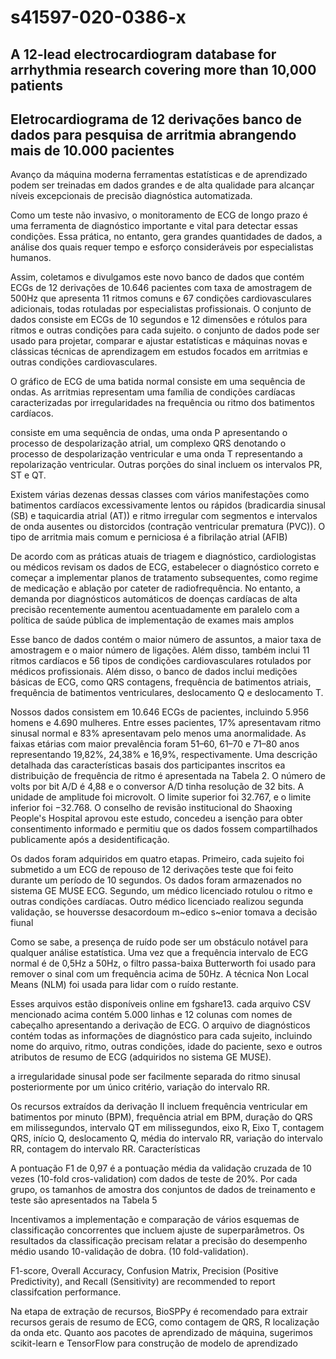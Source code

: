 # s41597-020-0386-x

## A 12-lead electrocardiogram database for arrhythmia research covering more than 10,000 patients
## Eletrocardiograma de 12 derivações banco de dados para pesquisa de arritmia abrangendo mais de 10.000 pacientes

Avanço da máquina moderna ferramentas estatísticas e de aprendizado podem ser treinadas em dados grandes e de alta qualidade para alcançar níveis excepcionais de precisão diagnóstica automatizada.

Como um teste não invasivo, o monitoramento de ECG de longo prazo é uma ferramenta de diagnóstico importante e vital para detectar essas condições. Essa prática, no entanto, gera grandes quantidades de dados, a análise dos quais requer tempo e esforço  consideráveis ​​por especialistas humanos.

Assim, coletamos e divulgamos este novo banco de dados que contém ECGs de 12 derivações de 10.646 pacientes com taxa de amostragem de 500Hz que apresenta 11 ritmos comuns e 67 condições cardiovasculares adicionais, todas rotuladas por especialistas profissionais. O conjunto de dados consiste em ECGs de 10 segundos e 12 dimensões e rótulos para ritmos e outras condições para cada sujeito. o conjunto de dados pode ser usado para projetar, comparar e ajustar estatísticas e máquinas novas e clássicas técnicas de aprendizagem em estudos focados em arritmias e outras condições cardiovasculares.

O gráfico de ECG de uma batida normal consiste em uma sequência de ondas. As arritmias representam uma família de condições cardíacas caracterizadas por irregularidades na frequência ou ritmo dos batimentos cardíacos.

consiste em uma sequência de ondas, uma onda P apresentando o processo de despolarização atrial, um complexo QRS denotando o processo de despolarização ventricular e uma onda T representando a repolarização ventricular. Outras porções do sinal incluem os intervalos PR, ST e QT.

Existem várias dezenas dessas classes com vários manifestações como batimentos cardíacos excessivamente lentos ou rápidos (bradicardia sinusal (SB) e taquicardia atrial (AT)) e ritmo irregular com segmentos e intervalos de onda ausentes ou distorcidos (contração ventricular prematura (PVC)). O tipo de arritmia mais comum e perniciosa é a fibrilação atrial (AFIB)

De acordo com as práticas atuais de triagem e diagnóstico, cardiologistas ou médicos revisam os dados de ECG, estabelecer o diagnóstico correto e começar a implementar planos de tratamento subsequentes, como regime de medicação e ablação por cateter de radiofrequência. 
No entanto, a demanda por diagnósticos automáticos de doenças cardíacas de alta precisão recentemente aumentou acentuadamente em paralelo com a política de saúde pública de implementação de exames mais amplos


Esse banco de dados contém o maior número de assuntos, a maior taxa de amostragem e o maior número de ligações. Além disso, também inclui 11 ritmos cardíacos e 56 tipos de condições cardiovasculares rotulados por médicos profissionais. Além disso, o banco de dados inclui medições básicas de ECG, como QRS contagens, frequência de batimentos atriais, frequência de batimentos ventriculares, deslocamento Q e deslocamento T.


Nossos dados consistem em 10.646 ECGs de pacientes, incluindo 5.956 homens e 4.690 mulheres. Entre esses pacientes, 17% apresentavam ritmo sinusal normal e 83% apresentavam pelo menos uma anormalidade. As faixas etárias com maior prevalência foram 51–60, 61–70 e 71–80 anos representando 19,82%, 24,38% e 16,9%, respectivamente. Uma descrição detalhada das características basais dos participantes inscritos ea distribuição de frequência de ritmo é apresentada na Tabela 2. O número de volts por bit A/D é 4,88 e o conversor A/D tinha resolução de 32 bits. A unidade de amplitude foi microvolt. O limite superior foi 32.767, e o limite inferior foi
−32.768. O conselho de revisão institucional do Shaoxing People's Hospital aprovou este estudo, concedeu a isenção
para obter consentimento informado e permitiu que os dados fossem compartilhados publicamente após a desidentificação.


Os dados foram adquiridos em quatro etapas. Primeiro, cada sujeito foi submetido a um ECG de repouso de 12 derivações teste que foi feito durante um período de 10 segundos. Os dados foram armazenados no sistema GE MUSE ECG. Segundo, um médico licenciado rotulou o ritmo e outras condições cardíacas. Outro médico licenciado realizou segunda validação, se houversse desacordoum m~edico s~enior tomava a decisão fiunal

Como se sabe, a presença de ruído pode ser um obstáculo notável para qualquer análise estatística.
Uma vez que a frequência intervalo de ECG normal é de 0,5Hz a 50Hz, o filtro passa-baixa Butterworth foi usado para remover o sinal com um frequência acima de 50Hz.
A técnica Non Local Means (NLM) foi usada para lidar com o ruído restante.

Esses arquivos estão disponíveis online em fgshare13.
cada arquivo CSV mencionado acima contém 5.000 linhas e 12 colunas com nomes de cabeçalho apresentando a derivação de ECG.
O arquivo de diagnósticos contém todas as informações de diagnóstico para cada sujeito, incluindo nome do arquivo, ritmo,
outras condições, idade do paciente, sexo e outros atributos de resumo de ECG (adquiridos no sistema GE MUSE).


a irregularidade sinusal pode ser facilmente separada do ritmo sinusal posteriormente por um único critério, variação do intervalo RR. 

Os recursos extraídos da derivação II incluem frequência ventricular em batimentos por minuto (BPM), frequência atrial em BPM, duração do QRS em milissegundos, intervalo QT em milissegundos, eixo R,  Eixo T, contagem QRS, início Q, deslocamento Q, média do intervalo RR, variação do intervalo RR, contagem do intervalo RR. Características

A pontuação F1 de 0,97 é a pontuação média da validação cruzada de 10 vezes (10-fold cros-validation) com dados de teste de 20%. Por
cada grupo, os tamanhos de amostra dos conjuntos de dados de treinamento e teste são apresentados na Tabela 5

Incentivamos a implementação e comparação de vários esquemas de classificação concorrentes que incluem ajuste de superparâmetros. Os resultados da classificação precisam relatar a precisão do desempenho médio usando 10-validação de dobra. (10 fold-validation).

F1-score, Overall Accuracy, Confusion Matrix, Precision (Positive Predictivity), and Recall (Sensitivity) are 
recommended to report classifcation performance.


Na etapa de extração de recursos, BioSPPy é recomendado para extrair recursos gerais de resumo de ECG, como contagem de QRS, R
localização da onda etc. Quanto aos pacotes de aprendizado de máquina, sugerimos scikit-learn e TensorFlow para construção de modelo de aprendizado

